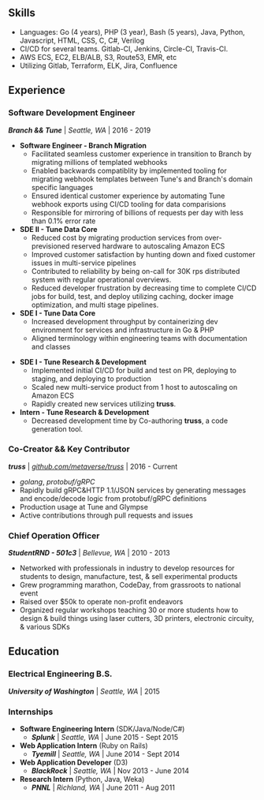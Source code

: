 ## Skills
- Languages: Go (4 years), PHP (3 year), Bash (5 years), Java, Python, Javascript, HTML, CSS, C, C#, Verilog
- CI/CD for several teams. Gitlab-CI, Jenkins, Circle-CI, Travis-CI.
- AWS ECS, EC2, ELB/ALB, S3, Route53, EMR, etc
- Utilizing Gitlab, Terraform, ELK, Jira, Confluence

## Experience

### Software Development Engineer

***Branch && Tune*** | *Seattle, WA* | 2016 - 2019

- **Software Engineer - Branch Migration**
	- Facilitated seamless customer experience in transition to Branch by migrating millions of templated webhooks
	- Enabled backwards compatiblity by implemented tooling for migrating webhook templates between Tune's and Branch's domain specific languages
	- Ensured identical customer experience by automating Tune webhook exports using CI/CD tooling for data comparisions
	- Responsible for mirroring of billions of requests per day with less than 0.1% error rate
- **SDE II - Tune Data Core**
	- Reduced cost by migrating production services from over-previsioned reserved hardware to autoscaling Amazon ECS
	- Improved customer satisfaction by hunting down and fixed customer issues in multi-service pipelines
	- Contributed to reliability by being on-call for 30K rps distributed system with regular operational overviews.
	- Reduced developer frustration by decreasing time to complete CI/CD jobs for build, test, and deploy utilizing caching, docker image optimization, and multi stage pipelines.
- **SDE I - Tune Data Core**
	- Increased development throughput by containerizing dev environment for services and infrastructure in Go & PHP
	- Aligned terminology within engineering teams with documentation and classes
<!--```{=latex}-->
<!--\vfill\null-->
<!--\columnbreak-->
<!--```-->
- **SDE I - Tune Research & Development**
	- Implemented initial CI/CD for build and test on PR, deploying to staging, and deploying to production
	- Scaled new multi-service product from 1 host to autoscaling on Amazon ECS
	- Rapidly created new services utilizing **truss**.
- **Intern - Tune Research & Development**
	- Decreased development time by Co-authoring **truss**, a code generation tool.

### Co-Creator && Key Contributor

***truss*** | *[github.com/metaverse/truss](https://github.com/metaverse/truss)* | 2016 - Current

- *golang*, *protobuf/gRPC*
- Rapidly build gRPC&HTTP 1.1/JSON services by generating messages and encode/decode logic from protobuf/gRPC definitions
- Production usage at Tune and Glympse
- Active contributions through pull requests and issues

### Chief Operation Officer

***StudentRND - 501c3*** | *Bellevue, WA* | 2010 - 2013

- Networked with professionals in industry to develop resources for students to design, manufacture, test, & sell experimental products
- Grew programming marathon, CodeDay, from grassroots to national event
- Raised over $50k to operate non-profit endeavors
- Organized regular workshops teaching 30 or more students how to design & build things using laser cutters, 3D printers, electronic circuity, & various SDKs


## Education

### Electrical Engineering B.S.
***University of Washington*** | *Seattle, WA* | 2015

### Internships

- **Software Engineering Intern** (SDK/Java/Node/C#)
	- ***Splunk*** | *Seattle, WA* | June 2015 - Sept 2015
- **Web Application Intern** (Ruby on Rails)
	- ***Tyemill*** | *Seattle, WA* | June 2014 - Sept 2014
- **Web Application Developer** (D3)
	- ***BlackRock*** | *Seattle, WA* | Nov 2013 - June 2014
- **Research Intern** (Python, Java, Weka)
	- ***PNNL*** | *Richland, WA* | June 2011 - Aug 2011

